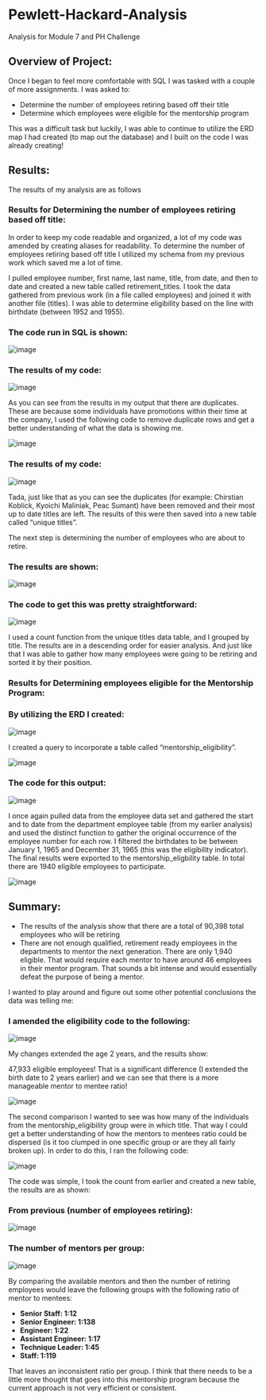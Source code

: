 # Pewlett-Hackard-Analysis

Analysis for Module 7 and PH Challenge

## Overview of Project:

Once I began to feel more comfortable with SQL I was tasked with a couple of more assignments. I was asked to:

- Determine the number of employees retiring based off their title
- Determine which employees were eligible for the mentorship program

This was a difficult task but luckily, I was able to continue to utilize the ERD map I had created (to map out the database) and I built on the code I was already creating!

## Results:

The results of my analysis are as follows

### Results for Determining the number of employees retiring based off title:

In order to keep my code readable and organized, a lot of my code was amended by creating aliases for readability. To determine the number of employees retiring based off title I utilized my schema from my previous work which saved me a lot of time.

I pulled employee number, first name, last name, title, from date, and then to date and created a new table called retirement_titles. I took the data gathered from previous work (in a file called employees) and joined it with another file (titles). I was able to determine eligibility based on the line with birthdate (between 1952 and 1955).

### The code run in SQL is shown:

![image](https://user-images.githubusercontent.com/96212660/154565872-09118475-452b-4112-a606-bb623c62ec01.png)

### The results of my code:

![image](https://user-images.githubusercontent.com/96212660/154566112-48fa2c16-af9a-4adf-b27a-065cd4da19b1.png)

As you can see from the results in my output that there are duplicates. These are because some individuals have promotions within their time at the company, I used the following code to remove duplicate rows and get a better understanding of what the data is showing me.

![image](https://user-images.githubusercontent.com/96212660/154566153-d00d70cd-d8d5-46f2-9bd0-f97bcd71cefd.png)

### The results of my code:

![image](https://user-images.githubusercontent.com/96212660/154566206-93f1948f-25dd-4d4d-8611-6f4e95854095.png)

Tada, just like that as you can see the duplicates (for example: Chirstian Koblick, Kyoichi Maliniak, Peac Sumant) have been removed and their most up to date titles are left. The results of this were then saved into a new table called “unique titles”.

The next step is determining the number of employees who are about to retire.

### The results are shown:

![image](https://user-images.githubusercontent.com/96212660/154566283-c79e3f98-a45b-4d52-af60-67fd26b21d8f.png)

### The code to get this was pretty straightforward:

 ![image](https://user-images.githubusercontent.com/96212660/154566369-be9788f8-96f9-4175-b82f-5eff4dfd0e54.png)

I used a count function from the unique titles data table, and I grouped by title. The results are in a descending order for easier analysis. And just like that I was able to gather how many employees were going to be retiring and sorted it by their position.

### Results for Determining employees eligible for the Mentorship Program:

### By utilizing the ERD I created:

![image](https://user-images.githubusercontent.com/96212660/154566460-34eee406-bd5e-40c8-afde-419eeb9060a6.png)
 
I created a query to incorporate a table called “mentorship_eligibility”. 

![image](https://user-images.githubusercontent.com/96212660/154566486-1f4f2709-34f8-40df-bbbb-6067afa501b7.png)

### The code for this output:

![image](https://user-images.githubusercontent.com/96212660/154566557-f545000a-26bf-4fca-8b0f-8868538cbdfb.png)

I once again pulled data from the employee data set and gathered the start and to date from the department employee table (from my earlier analysis) and used the distinct function to gather the original occurrence of the employee number for each row. I filtered the birthdates to be between January 1, 1965 and December 31, 1965 (this was the eligibility indicator). The final results were exported to the mentorship_eligbility table. In total there are 1940 eligible employees to participate.

![image](https://user-images.githubusercontent.com/96212660/154566628-6dc99465-0649-46b9-b81a-ed52152f31e2.png)

## Summary:

- The results of the analysis show that there are a total of 90,398 total employees who will be retiring 
- There are not enough qualified, retirement ready employees in the departments to mentor the next generation. There are only 1,940 eligible. That would require each mentor to have around 46 employees in their mentor program. That sounds a bit intense and would essentially defeat the purpose of being a mentor.

I wanted to play around and figure out some other potential conclusions the data was telling me:

### I amended the eligibility code to the following:

![image](https://user-images.githubusercontent.com/96212660/154566731-79ce2d4b-4be1-4f9f-934a-d5435c17f566.png)

My changes extended the age 2 years, and the results show:

47,933 eligible employees! That is a significant difference (I extended the birth date to 2 years earlier) and we can see that there is a more manageable mentor to mentee ratio!

![image](https://user-images.githubusercontent.com/96212660/154566781-1371f4b0-47f9-4577-8fc8-5fc5bed5484d.png)

The second comparison I wanted to see was how many of the individuals from the mentorship_eligibility group were in which title. That way I could get a better understanding of how the mentors to mentees ratio could be dispersed (is it too clumped in one specific group or are they all fairly broken up). In order to do this, I ran the following code:

![image](https://user-images.githubusercontent.com/96212660/154566809-d6cee432-5f14-40f8-b652-36ebf6b298b3.png)

The code was simple, I took the count from earlier and created a new table, the results are as shown:

### From previous (number of employees retiring):

![image](https://user-images.githubusercontent.com/96212660/154566842-3b7eda53-8f6b-4a4f-811d-31bbd59651e8.png)

### The number of mentors per group:

![image](https://user-images.githubusercontent.com/96212660/154566902-ad00934e-9cd4-49cc-a1f1-57c875d763b0.png)

By comparing the available mentors and then the number of retiring employees would leave the following groups with the following ratio of mentor to mentees:

- **Senior Staff: 1:12**
- **Senior Engineer: 1:138**
- **Engineer: 1:22**
- **Assistant Engineer: 1:17**
- **Technique Leader: 1:45**
- **Staff: 1:119**

That leaves an inconsistent ratio per group. I think that there needs to be a little more thought that goes into this mentorship program because the current approach is not very efficient or consistent.

